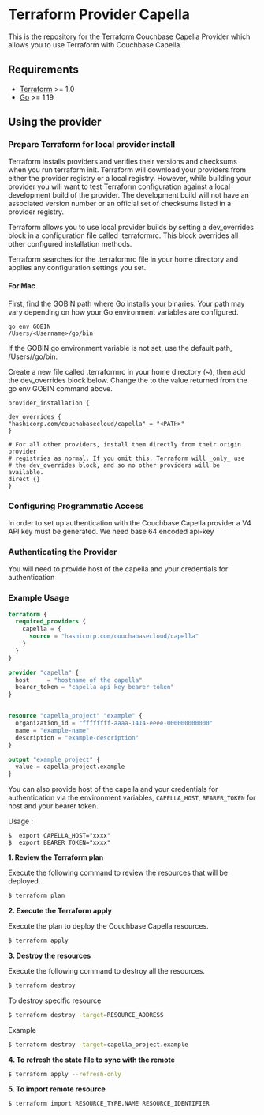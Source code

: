# Terraform Provider Capella 

This is the repository for the Terraform Couchbase Capella Provider which allows you to use Terraform with Couchbase Capella.

## Requirements

- [Terraform](https://www.terraform.io/downloads.html) >= 1.0
- [Go](https://golang.org/doc/install) >= 1.19

## Using the provider

### Prepare Terraform for local provider install
Terraform installs providers and verifies their versions and checksums when you run terraform init. Terraform will download your providers from either the provider registry or a local registry. However, while building your provider you will want to test Terraform configuration against a local development build of the provider. The development build will not have an associated version number or an official set of checksums listed in a provider registry.

Terraform allows you to use local provider builds by setting a dev_overrides block in a configuration file called .terraformrc. This block overrides all other configured installation methods.

Terraform searches for the .terraformrc file in your home directory and applies any configuration settings you set. 

#### For Mac


  First, find the GOBIN path where Go installs your binaries. Your path may vary depending on how your Go environment variables are configured.

```shell
go env GOBIN
/Users/<Username>/go/bin
```

If the GOBIN go environment variable is not set, use the default path, /Users/<Username>/go/bin.

Create a new file called .terraformrc in your home directory (~), then add the dev_overrides block below. Change the <PATH> to the value returned from the go env GOBIN command above.

```shell
provider_installation {

dev_overrides {
"hashicorp.com/couchabasecloud/capella" = "<PATH>"
}

# For all other providers, install them directly from their origin provider
# registries as normal. If you omit this, Terraform will _only_ use
# the dev_overrides block, and so no other providers will be available.
direct {}
}
```

### Configuring Programmatic Access

In order to set up authentication with the Couchbase Capella provider a V4 API key must be generated. We need base 64 encoded api-key

### Authenticating the Provider
You will need to provide host of the capella and your credentials for authentication

### Example Usage

```terraform
terraform {
  required_providers {
    capella = {
      source = "hashicorp.com/couchabasecloud/capella"
    }
  }
}

provider "capella" {
  host     = "hostname of the capella"
  bearer_token = "capella api key bearer token"
}


resource "capella_project" "example" {
  organization_id = "ffffffff-aaaa-1414-eeee-000000000000"
  name = "example-name"
  description = "example-description"
}

output "example_project" {
  value = capella_project.example
}
```


You can also provide host of the capella and your credentials for authentication via the environment variables,
`CAPELLA_HOST`, `BEARER_TOKEN` for host and your bearer token.

Usage :

```shell
$  export CAPELLA_HOST="xxxx"
$  export BEARER_TOKEN="xxxx"
```

**1\. Review the Terraform plan**

Execute the following command to review the resources that will be deployed.

```bash
$ terraform plan
```

**2\. Execute the Terraform apply**

Execute the plan to deploy the Couchbase Capella resources.

```bash
$ terraform apply
```

**3\. Destroy the resources**

Execute the following command to destroy all the resources.

```bash
$ terraform destroy
```

To destroy specific resource

```bash
$ terraform destroy -target=RESOURCE_ADDRESS
```
Example

```bash
$ terraform destroy -target=capella_project.example
```

**4\. To refresh the state file to sync with the remote**

```bash
$ terraform apply --refresh-only
```

**5\. To import remote resource**

```bash
$ terraform import RESOURCE_TYPE.NAME RESOURCE_IDENTIFIER
```
